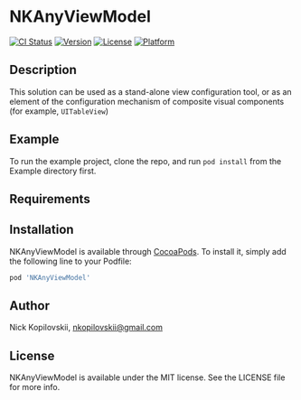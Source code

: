 # NKAnyViewModel

[![CI Status](https://img.shields.io/travis/nkopilovskii/NKAnyViewModel.svg?style=flat)](https://travis-ci.org/nkopilovskii/NKAnyViewModel)
[![Version](https://img.shields.io/cocoapods/v/NKAnyViewModel.svg?style=flat)](https://cocoapods.org/pods/NKAnyViewModel)
[![License](https://img.shields.io/cocoapods/l/NKAnyViewModel.svg?style=flat)](https://cocoapods.org/pods/NKAnyViewModel)
[![Platform](https://img.shields.io/cocoapods/p/NKAnyViewModel.svg?style=flat)](https://cocoapods.org/pods/NKAnyViewModel)

## Description
This solution can be used as a stand-alone view configuration tool, or as an element of the configuration mechanism of composite visual components (for example, `UITableView`)

## Example

To run the example project, clone the repo, and run `pod install` from the Example directory first.

## Requirements

## Installation

NKAnyViewModel is available through [CocoaPods](https://cocoapods.org). To install
it, simply add the following line to your Podfile:

```ruby
pod 'NKAnyViewModel'
```

## Author

Nick Kopilovskii, nkopilovskii@gmail.com

## License

NKAnyViewModel is available under the MIT license. See the LICENSE file for more info.
